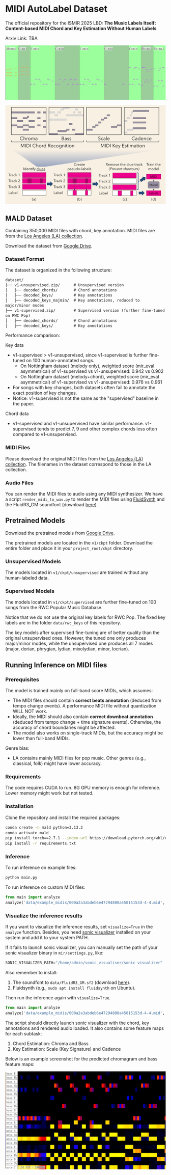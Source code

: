 # MIDI AutoLabel Dataset

The official repository for the ISMIR 2025 LBD: **The Music Labels Itself: Content-based MIDI Chord and Key Estimation Without Human Labels**

Arxiv Link: TBA

![sv_screenshot.png](screenshots/sv_screenshot.png)

![method.png](screenshots/method.png)

## MALD Dataset

Containing 350,000 MIDI files with chord, key annotation. MIDI files are from the [Los Angeles (LA) collection](https://github.com/asigalov61/Los-Angeles-MIDI-Dataset).

Download the dataset from [Google Drive](https://drive.google.com/drive/folders/1OcnNUW4GM_Q1pLxaSEIsEbaKB4XqZMcl?usp=drive_link).

### Dataset Format

The dataset is organized in the following structure:

```
dataset/
├── v1-unsupervised.zip/      # Unsupervised version
│   ├── decoded_chords/       # Chord annotations
│   ├── decoded_keys/         # Key annotations
│   ├── decoded_keys_majmin/  # Key annotations, reduced to major/minor modes
├── v1-supervised.zip/        # Supervised version (further fine-tuned on RWC Pop)
│   ├── decoded_chords/       # Chord annotations
│   ├── decoded_keys/         # Key annotations
```

Performance comparison:

Key data

* v1-supervised > v1-unsupervised, since v1-supervised is further fine-tuned on 100 human-annotated songs.
  * On Nottingham dataset (melody only), weighted score (mir_eval asymmetrical) of v1-supervised vs v1-unsupervised: 0.942 vs 0.902
  * On Nottingham dataset (melody+chord), weighted score (mir_eval asymmetrical) of v1-supervised vs v1-unsupervised: 0.976 vs 0.961
* For songs with key changes, both datasets often fail to annotate the exact position of key changes.
* Notice: v1-supervised is not the same as the "supervised" baseline in the paper.

Chord data

* v1-supervised and v1-unsupervised have similar performance. v1-supervised tends to predict 7, 9 and other complex chords less often compared to v1-unsupervised.

### MIDI Files

Please download the original MIDI files from the [Los Angeles (LA) collection](https://github.com/asigalov61/Los-Angeles-MIDI-Dataset). The filenames in the dataset correspond to those in the LA collection.

### Audio Files

You can render the MIDI files to audio using any MIDI synthesizer. We have a script ``render_midi_to_wav.py`` to render the MIDI files using [FluidSynth](https://www.fluidsynth.org/) and the FluidR3_GM soundfont (download [here](https://member.keymusician.com/Member/FluidR3_GM/index.html)).

## Pretrained Models

Download the pretrained models from [Google Drive](https://drive.google.com/drive/folders/1OcnNUW4GM_Q1pLxaSEIsEbaKB4XqZMcl?usp=drive_link).

The pretrained models are located in the `v1/ckpt` folder. Download the entire folder and place it in your `project_root/ckpt` directory.

### Unsupervised Models

The models located in `v1/ckpt/unsupervised` are trained without any human-labeled data.

### Supervised Models

The models located in `v1/ckpt/supervised` are further fine-tuned on 100 songs from the RWC Popular Music Database.

Notice that we do not use the original key labels for RWC Pop. The fixed key labels are in the folder `data/rwc_keys` of this repository.

The key models after supervised fine-tuning are of better quality than the original unsupervised ones. However, the tuned one only produces major/minor modes, while the unsupervised one produces all 7 modes (major, dorian, phrygian, lydian, mixolydian, minor, locrian).

## Running Inference on MIDI files

### Prerequisites

The model is trained mainly on full-band score MIDIs, which assumes:

- The MIDI files should contain **correct beats annotation** (deduced from tempo change events). A performance MIDI file without quantization WILL NOT work.
- Ideally, the MIDI should also contain **correct downbeat annotation** (deduced from tempo change + time signature events). Otherwise, the accuracy of chord boundaries might be affected.
- The model also works on single-track MIDIs, but the accuracy might be lower than full-band MIDIs.

Genre bias:

- LA contains mainly MIDI files for pop music. Other genres (e.g., classical, folk) might have lower accuracy.

### Requirements

The code requires CUDA to run. 8G GPU memory is enough for inference. Lower memory might work but not tested.

### Installation

Clone the repository and install the required packages:

```bash
conda create -n mald python=3.13.2
conda activate mald
pip install torch==2.7.1 --index-url https://download.pytorch.org/whl/cu126
pip install -r requirements.txt
```

### Inference

To run inference on example files:

```bash
python main.py
```

To run inference on custom MIDI files:

```python
from main import analyze
analyze('data/example_midis/000a2a3abdeb6e47294800a45015153d-4-4.mid', use_supervised_model=True, visualize=False)
```

### Visualize the inference results

If you want to visualize the inference results, set `visualize=True` in the `analyze` function. Besides, you need [sonic visualizer](https://www.sonicvisualiser.org/) installed on your system and add it to your system PATH.

If it fails to launch sonic visualizer, you can manually set the path of your sonic visualizer binary in `mir/settings.py`, like:

```python
SONIC_VISUALIZER_PATH="/home/admin/sonic_visualiser/sonic visualiser"
```

Also remember to install:

1. The soundfont to `data/FluidR3_GM.sf2` (download [here](https://member.keymusician.com/Member/FluidR3_GM/index.html)).
2. Fluidsynth (e.g., `sudo apt install fluidsynth` on Ubuntu).

Then run the inference again with `visualize=True`.

```python
from main import analyze
analyze('data/example_midis/000a2a3abdeb6e47294800a45015153d-4-4.mid', use_supervised_model=True, visualize=True)
```

The script should directly launch sonic visualizer with the chord, key annotations and rendered audio loaded. It also contains some feature maps for each subtask:

1. Chord Estimation: Chroma and Bass
2. Key Estimation: Scale (Key Signature) and Cadence

Below is an example screenshot for the predicted chromagram and bass feature maps:

![sv_screenshot2.png](screenshots/sv_screenshot_2.png)

